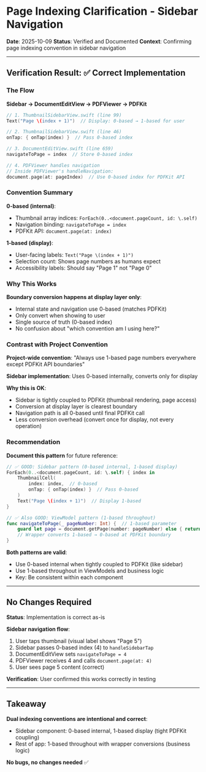 # Page Indexing Clarification - Sidebar Navigation

**Date**: 2025-10-09
**Status**: Verified and Documented
**Context**: Confirming page indexing convention in sidebar navigation

---

## Verification Result: ✅ Correct Implementation

### The Flow

**Sidebar → DocumentEditView → PDFViewer → PDFKit**

```swift
// 1. ThumbnailSidebarView.swift (line 99)
Text("Page \(index + 1)")  // Display: 0-based → 1-based for user

// 2. ThumbnailSidebarView.swift (line 46)
onTap: { onTap(index) }  // Pass 0-based index

// 3. DocumentEditView.swift (line 659)
navigateToPage = index  // Store 0-based index

// 4. PDFViewer handles navigation
// Inside PDFViewer's handleNavigation:
document.page(at: pageIndex)  // Use 0-based index for PDFKit API
```

### Convention Summary

**0-based (internal)**:
- Thumbnail array indices: `ForEach(0..<document.pageCount, id: \.self)`
- Navigation binding: `navigateToPage = index`
- PDFKit API: `document.page(at: index)`

**1-based (display)**:
- User-facing labels: `Text("Page \(index + 1)")`
- Selection count: Shows page numbers as humans expect
- Accessibility labels: Should say "Page 1" not "Page 0"

### Why This Works

**Boundary conversion happens at display layer only**:
- Internal state and navigation use 0-based (matches PDFKit)
- Only convert when showing to user
- Single source of truth (0-based index)
- No confusion about "which convention am I using here?"

### Contrast with Project Convention

**Project-wide convention**: "Always use 1-based page numbers everywhere except PDFKit API boundaries"

**Sidebar implementation**: Uses 0-based internally, converts only for display

**Why this is OK**:
- Sidebar is tightly coupled to PDFKit (thumbnail rendering, page access)
- Conversion at display layer is clearest boundary
- Navigation path is all 0-based until final PDFKit call
- Less conversion overhead (convert once for display, not every operation)

### Recommendation

**Document this pattern** for future reference:

```swift
// ✅ GOOD: Sidebar pattern (0-based internal, 1-based display)
ForEach(0..<document.pageCount, id: \.self) { index in
    ThumbnailCell(
        index: index,  // 0-based
        onTap: { onTap(index) }  // Pass 0-based
    )
    Text("Page \(index + 1)")  // Display 1-based
}

// ✅ Also GOOD: ViewModel pattern (1-based throughout)
func navigateToPage(_ pageNumber: Int) {  // 1-based parameter
    guard let page = document.getPage(number: pageNumber) else { return }
    // Wrapper converts 1-based → 0-based at PDFKit boundary
}
```

**Both patterns are valid**:
- Use 0-based internal when tightly coupled to PDFKit (like sidebar)
- Use 1-based throughout in ViewModels and business logic
- Key: Be consistent within each component

---

## No Changes Required

**Status**: Implementation is correct as-is

**Sidebar navigation flow**:
1. User taps thumbnail (visual label shows "Page 5")
2. Sidebar passes 0-based index (4) to `handleSidebarTap`
3. DocumentEditView sets `navigateToPage = 4`
4. PDFViewer receives 4 and calls `document.page(at: 4)`
5. User sees page 5 content (correct)

**Verification**: User confirmed this works correctly in testing

---

## Takeaway

**Dual indexing conventions are intentional and correct**:
- Sidebar component: 0-based internal, 1-based display (tight PDFKit coupling)
- Rest of app: 1-based throughout with wrapper conversions (business logic)

**No bugs, no changes needed** ✅
